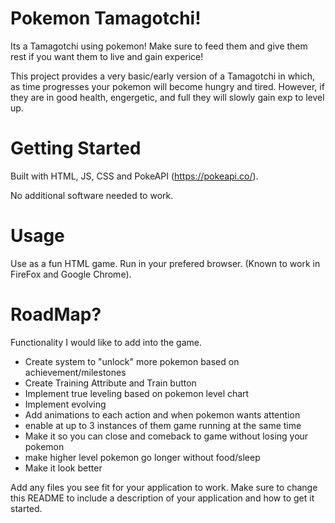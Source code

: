 # Pokemon Tamagotchi!
Its a Tamagotchi using pokemon! Make sure to feed them and give them rest if you want them to live and gain experice!

This project provides a very basic/early version of a Tamagotchi in which, as time progresses your pokemon will become hungry and tired. However, if they are in good health, engergetic, and full they will slowly gain exp to level up.

# Getting Started
Built with HTML, JS, CSS and PokeAPI (https://pokeapi.co/).

No additional software needed to work.

# Usage
Use as a fun HTML game. Run in your prefered browser. (Known to work in FireFox and Google Chrome).

# RoadMap?

Functionality I would like to add into the game.

- Create system to "unlock" more pokemon based on achievement/milestones
- Create Training Attribute and Train button
- Implement true leveling based on pokemon level chart
- Implement evolving
- Add animations to each action and when pokemon wants attention
- enable at up to 3 instances of them game running at the same time
- Make it so you can close and comeback to game without losing your pokemon
- make higher level pokemon go longer without food/sleep
- Make it look better


Add any files you see fit for your application to work. Make sure to change this README to include a description of your application and how to get it started.